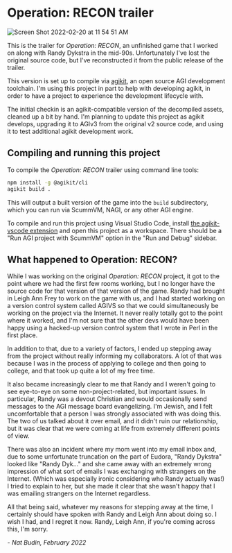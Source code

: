 # Operation: RECON trailer

![Screen Shot 2022-02-20 at 11 54 51 AM](https://user-images.githubusercontent.com/7477/154861676-b16c3d62-e438-403b-a2a3-817eaf6fa862.png)

This is the trailer for _Operation: RECON_, an unfinished game that I worked on along with Randy Dykstra in the mid-90s.
Unfortunately I've lost the original source code, but I've reconstructed it from the public release of the trailer.

This version is set up to compile via [agikit](https://github.com/nbudin/agikit), an open source AGI development
toolchain. I'm using this project in part to help with developing agikit, in order to have a project to experience
the development lifecycle with.

The initial checkin is an agikit-compatible version of the decompiled assets, cleaned up a bit by hand. I'm planning
to update this project as agikit develops, upgrading it to AGIv3 from the original v2 source code, and using it to
test additional agikit development work.

## Compiling and running this project

To compile the _Operation: RECON_ trailer using command line tools:

```bash
npm install -g @agikit/cli
agikit build .
```

This will output a built version of the game into the `build` subdirectory, which you can run via ScummVM, NAGI, or any
other AGI engine.

To compile and run this project using Visual Studio Code, install
[the agikit-vscode extension](https://marketplace.visualstudio.com/items?itemName=nbudin.agikit-vscode) and open this
project as a workspace. There should be a "Run AGI project with ScummVM" option in the "Run and Debug" sidebar.

## What happened to Operation: RECON?

While I was working on the original _Operation: RECON_ project, it got to the point where we had the first few rooms
working, but I no longer have the source code for that version of that version of the game. Randy had brought in
Leigh Ann Frey to work on the game with us, and I had started working on a version control system called AGIVS so that
we could simultaneously be working on the project via the Internet. It never really totally got to the point where it
worked, and I'm not sure that the other devs would have been happy using a hacked-up version control system that I
wrote in Perl in the first place.

In addition to that, due to a variety of factors, I ended up stepping away from the project without really informing
my collaborators. A lot of that was because I was in the process of applying to college and then going to college, and
that took up quite a lot of my free time.

It also became increasingly clear to me that Randy and I weren't going to see eye-to-eye on some non-project-related,
but important issues. In particular, Randy was a devout Christian and would occasionally send messages to the AGI
message board evangelizing. I'm Jewish, and I felt uncomfortable that a person I was strongly associated with was
doing this. The two of us talked about it over email, and it didn't ruin our relationship, but it was clear that we
were coming at life from extremely different points of view.

There was also an incident where my mom went into my email inbox and, due to some unfortunate truncation on the part of
Eudora, "Randy Dykstra" looked like "Randy Dyk..." and she came away with an extremely wrong impression of what sort of
emails I was exchanging with strangers on the Internet. (Which was especially ironic considering who Randy actually
was!) I tried to explain to her, but she made it clear that she wasn't happy that I was emailing strangers on the
Internet regardless.

All that being said, whatever my reasons for stepping away at the time, I certainly should have spoken with Randy and
Leigh Ann about doing so. I wish I had, and I regret it now. Randy, Leigh Ann, if you're coming across this, I'm sorry.

_- Nat Budin, February 2022_
